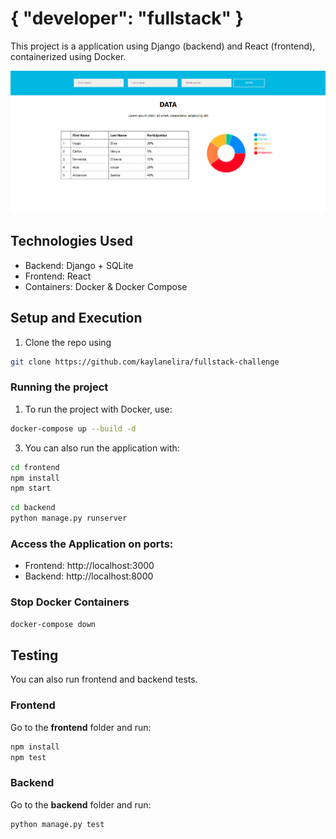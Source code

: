 # { "developer": "fullstack" }

This project is a application using Django (backend) and React (frontend), containerized using Docker. <p>
![layout](image.png)

## Technologies Used
- Backend: Django + SQLite
- Frontend: React
- Containers: Docker & Docker Compose

## Setup and Execution
1. Clone the repo using 
```sh 
git clone https://github.com/kaylanelira/fullstack-challenge
```

### Running the project
1. To run the project with Docker, use:
```sh 
docker-compose up --build -d
```
3. You can also run the application with:
```sh 
cd frontend
npm install
npm start
```
```sh 
cd backend
python manage.py runserver
```
### Access the Application on ports:
- Frontend: http://localhost:3000
- Backend: http://localhost:8000

### Stop Docker Containers
```sh 
docker-compose down
```

## Testing
You can also run frontend and backend tests.
### Frontend
Go to the **frontend** folder and run:
```sh
npm install
npm test
```

### Backend
Go to the **backend** folder and run:
```sh 
python manage.py test
```

